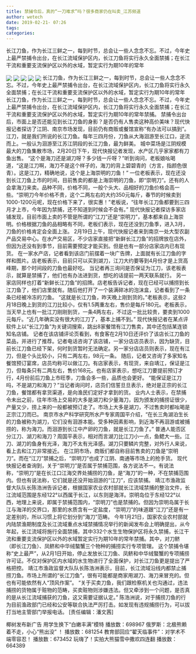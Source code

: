 ```yaml
---
title: 禁捕令后，真的“一刀难求”吗？很多商家仍在叫卖_江苏频道
author: wetech
date: 2019-02-21- 07:26
tags: 
categories: 
---
```

长江刀鱼，作为长江三鲜之一，每到时节，总会让一些人念念不忘。不过，今年史上最严禁捕令出台，在长江流域保护区内，长江刀鱼将实行永久全面禁捕；在长江干流和重要支流保护区以外的水域，暂定实行为期10年的常年
<!-- more -->
                
<img align="center" border="0" src="http://p0.ifengimg.com/a/2019_08/45c1a419d9630b9_size72_w300_h224.jpg" />
                
<img align="center" border="0" src="http://p2.ifengimg.com/a/2019_08/0aa20a79fc975dd_size57_w300_h224.jpg" />
                
<img align="center" border="0" src="http://p2.ifengimg.com/a/2019_08/4f821301847613f_size95_w300_h293.jpg" />
            
<img align="center" border="0" src="http://p1.ifengimg.com/a/2019_08/709475a60336c80_size72_w300_h353.jpg" />
<img align="center" border="0" src="http://p2.ifengimg.com/a/2016/0810/204c433878d5cf9size1_w16_h16.png" />
长江刀鱼，作为长江三鲜之一，每到时节，总会让一些人念念不忘。不过，今年史上最严禁捕令出台，在长江流域保护区内，长江刀鱼将实行永久全面禁捕；在长江干流和重要支流保护区以外的水域，暂定实行为期10年的常年
长江刀鱼，作为长江三鲜之一，每到时节，总会让一些人念念不忘。不过，今年史上最严禁捕令出台，在长江流域保护区内，长江刀鱼将实行永久全面禁捕；在长江干流和重要支流保护区以外的水域，暂定实行为期10年的常年禁捕。
禁捕令出台后，市面上是否还能见到长江刀鱼的身影？是否仍有人售卖这种高价美味？现代快报记者探访了江阴、南京市场发现，目前仍有商贩或餐馆宣称“有办法可以搞到”。
江刀，就是我们所说的长江刀鱼。每年三四月份，刀鱼从大海洄游至长江口，逆流而上。一般认为洄游至江苏江阴段的长江刀鱼，最为鲜美。
城中菜场是江阴规模最大的刀鱼集散市场，2月20日下午，现代快报记者发现，水产区几乎家家都有刀鱼出售。
“这个是海刀还是湖刀呀？多少钱一斤呀？”听到询问，老板娘吆喝道，“这是江刀啊，海刀不是这个样子的，海刀的背上碧碧青的（方言，指颜色很青）。这是江刀，精确地说，这个是上海崇明的刀鱼！”
一位老板表示，现在还没到长江刀鱼上市的时间，目前售卖的都是上海崇明的刀鱼，即“崇明刀”。还有的人会拿海刀来卖。品种不同，价格不同，一般个头大、品相好的刀鱼价格会高一些。“崇明刀今年价格不贵，这个二两左右的大约350元每斤，春节的时候卖到1000-1200元呢，现在价格下来了，很实惠！”老板说，“往年长江刀鱼都要到三四月才上市，今年因为禁捕，还不知道到时候会不会有。”
现代快报记者探访多家店铺发现，目前市面上卖的不管是所谓的“江刀”还是“崇明刀”，基本都来自上海崇明。价格根据刀鱼的品相略有不同，老板们表示，现在还没到刀鱼季，进入3月，刀鱼的价格肯定会全面上涨。
2月19日上午，现代快报记者来到南京一处大型农副产品交易中心。在水产交易区，不少店家直接把“新鲜长江刀鱼”的招牌放在店外，但因为还没有到季节，目前需要预定才能买到。但是也有一部分店家店内已有现货。
在一家水产店，记者看到该店门前摆着一块广告牌，上面就有长江刀鱼的字样和图片。店老板表示，目前只可以买到湖刀，江刀大约要等到4月份才是上货高峰期，那个时间段的刀鱼也最好吃。
当记者再三询问是否保证为江刀，该老板表示，就算是禁捕了，他们也有办法进到货，想吃的话提前一两天联系就行。
另一家店同样也打着“新鲜长江刀鱼”的招牌。店老板告诉记者，现在已经可以捕捞到长江刀鱼了，他们店里就有。随后他打开了一个装满碎冰的泡沫盒，记者看到了一条条已经被冷冻的刀鱼。
“这就是长江刀鱼，昨天晚上刚到货的。”老板表示，这些2月18日晚上到货的江刀比较小，仅有1.5两重左右，售价是每斤180元。老板表示， 当天早上也有一批江刀刚刚到货，一条4两左右，不过这一批比较贵，要卖到1000元每斤。“近几年确实没有很大的江刀了，基本上捕不到。”
现代快报记者在某点评软件上以“长江刀鱼”为关键词搜索，跳出8家餐馆有江刀售卖，其中还包括某连锁知名店铺。
记者在该店铺评论页看到，有食客在2月10日还评价了该店长江刀鱼的菜品，并进行了推荐。记者电话咨询了该店铺，一家分店店员表示，因为缺货，目前长江刀鱼已经下架，何时到货暂时无法确定。另一家分店店员则表示，现在有江刀，但是个头比较小，只有二两左右，98元一条。
随后，记者又咨询了多家知名餐馆预订宴席，店员均称可以做江刀。有店家表示，有现货，来自靖江，保证是江刀，但每条只有二两左右，售价168元。也有店家表示，想吃江刀要提前预订才行，4月份前后刀鱼上市旺季，刀鱼会多一些，品质也会更好。
“能保证是江刀吗，不是湖刀和海刀？”当记者询问时，店员们信誓旦旦表示，绝对是正宗的长江刀鱼，餐馆都有拿货渠道，是向渔民们定好才拿到的货。
业内人士表示，在禁捕令未出之前，往年市场上交易的大多是湖刀和少量海刀，因为颁发的捕捞证很少，产量又少，捞上来的一般都被预订走了。市场上大多是湖刀，不过售卖时都吆喝是正宗江刀而已。
南京市水产科学研究所水产专家周国平介绍，“在长三角湖泊生长的刀鱼被称为湖刀，它们没有洄游本能。受多种因素影响，到近海不再洄游或被捕捞的，称为海刀。而洄游到长江中产卵的刀鱼，就是长江刀鱼了。”
普通人能否区分江刀、湖刀和海刀？周国平表示，相对而言湖刀比江刀小一点，鱼鳃大一些。江刀、湖刀的鱼身有光泽，海刀不太有光泽感。湖刀只要鳞片完整，对外行人来说，看上去和江刀非常接近。
在江阴市场，商贩们都自称目前售卖的刀鱼是“崇明刀”。而在“江刀”禁捕之后，“崇明刀”也成了江阴、南通等市场上的抢手货。
现代快报记者查询到，关于“崇明刀”是否属于禁捕范围，各方说法不一。有说法称，“崇明刀”是在长江口江海交界处捕捞的刀鱼，是“海刀”的一种，不在禁捕范围内。但也有说法称，它们就是还没开始洄游的“江刀”，应该禁捕。
靖江市渔政监督大队队长陈浩洲告诉记者，根据国家农业农村部就长江流域禁捕的整治文件，长江流域范围是东经122°以西属于长江，以东则是海洋。崇明岛位于东经122°以西，地理上来说，即属于禁捕范围内，“崇明刀”也是禁捕的。但因为崇明岛属于长江与海洋的交界口，那里的水质含有一定盐度，“崇明刀”的味道跟“江刀”还是有一定差别的，所以习惯上将它划分到“海刀”范畴。
今年1月21日，国家农业农村部就内陆禁渔期制度及长江流域重点水域禁捕情况举行的新闻发布会上明确提出，从今年起，长江流域将施行全面禁捕，其中332个水生生物保护区将永久禁捕，长江干流和重要支流保护区以外的水域暂定实行为期10年的常年禁捕。其中，对刀鲚（即长江刀鱼）、凤鲚和中华绒螯蟹三个物种的捕捞实行专项管理。
这个禁捕令堪称“史上最严”，从2月1日开始，停止发放长江刀鱼、凤鲚和中华绒螯蟹的专项捕捞许可证。不仅对保护区内水域的水生物进行了全面保护，对长江刀鱼更是提出了严格把控。
靖江市渔政监督大队队长陈浩洲表示，目前，长江流域沿线内都禁止捕捞刀鱼。市场上所谓的“长江刀鱼”，很有可能都是商家用湖刀、海刀来冒充的。但也有可能依然有人“顶风作案”。
“关于买卖刀鱼，我们跟检察机关也沟通过，违法捕捞的货物属于赃物的范畴，买卖赃物则涉嫌违法。但又牵涉到一个问题，是否真的是从长江流域捕获的刀鱼，这又需要证据认定。” 陈浩洲说，对于捕捞刀鱼的行为目前渔政部门已经和公安等联合执法严厉打击。如发现有违规捕捞行为，可以拔打当地主管部门举报电话。
[责任编辑：潘文茜]
            
椰树发布新广告 用学生换下“白嫩丰满”模特
播放数：698967
俄罗斯：北极熊赖着不走，小心“熊出没” ！
播放数：681254
教育部回应“翟天临事件”：对学术不端零容忍！
播放数：673452
玩嗨了！实拍大熊猫雪中撒欢四连翻
播放数：664389
